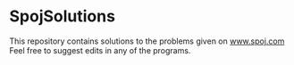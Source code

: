 # SpojSolutions
This repository contains solutions to the problems given on www.spoj.com
Feel free to suggest edits in any of the programs.
